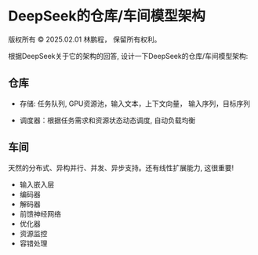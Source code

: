 # DeepSeek的仓库/车间模型架构

版权所有 © 2025.02.01 林鹏程， 保留所有权利。

根据DeepSeek关于它的架构的回答, 设计一下DeepSeek的仓库/车间模型架构:

## 仓库

- 存储: 任务队列, GPU资源池，输入文本，上下文向量， 输入序列，目标序列

- 调度器：根据任务需求和资源状态动态调度, 自动负载均衡

## 车间

天然的分布式、异构并行、并发、异步支持。还有线性扩展能力, 这很重要!

- 输入嵌入层
- 编码器
- 解码器
- 前馈神经网络
- 优化器
- 资源监控
- 容错处理
